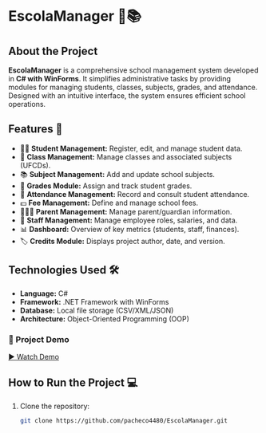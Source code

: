 # EscolaManager 🏫📚

## About the Project
**EscolaManager** is a comprehensive school management system developed in **C# with WinForms**. It simplifies administrative tasks by providing modules for managing students, classes, subjects, grades, and attendance. Designed with an intuitive interface, the system ensures efficient school operations.

## Features 🚀
- 👨‍🎓 **Student Management:** Register, edit, and manage student data.  
- 🏫 **Class Management:** Manage classes and associated subjects (UFCDs).  
- 📚 **Subject Management:** Add and update school subjects.  
- 📝 **Grades Module:** Assign and track student grades.  
- 📆 **Attendance Management:** Record and consult student attendance.  
- 💵 **Fee Management:** Define and manage school fees.  
- 👨‍👩‍👧 **Parent Management:** Manage parent/guardian information.  
- 💼 **Staff Management:** Manage employee roles, salaries, and data.  
- 📊 **Dashboard:** Overview of key metrics (students, staff, finances).  
- 🏷️ **Credits Module:** Displays project author, date, and version.  

## Technologies Used 🛠️
- **Language:** C#  
- **Framework:** .NET Framework with WinForms  
- **Database:** Local file storage (CSV/XML/JSON)  
- **Architecture:** Object-Oriented Programming (OOP)  

### 🎥 Project Demo

[▶️ Watch Demo](Resources/videos/Escolamanager.mp4)


## How to Run the Project 💻
1. Clone the repository:  
   ```bash
   git clone https://github.com/pacheco4480/EscolaManager.git
